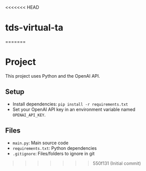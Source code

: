 <<<<<<< HEAD
# tds-virtual-ta
=======
# Project

This project uses Python and the OpenAI API.

## Setup
- Install dependencies: `pip install -r requirements.txt`
- Set your OpenAI API key in an environment variable named `OPENAI_API_KEY`.

## Files
- `main.py`: Main source code
- `requirements.txt`: Python dependencies
- `.gitignore`: Files/folders to ignore in git
>>>>>>> 550f131 (Initial commit)
